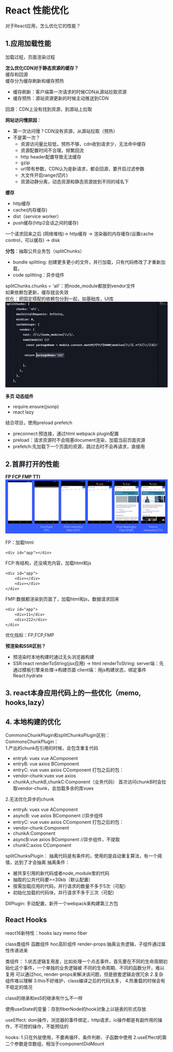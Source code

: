 # React 性能优化

对于React应用，怎么优化它的性能？<br>

## 1.应用加载性能
加载过程，页面渲染过程

**怎么优化CDN对于静态资源的缓存？**<br>
缓存和回源<br>
缓存分为缓存刷新和缓存预热<br>
* 缓存刷新：客户端第一次请求的时候CDN从源站拉取资源<br>
* 缓存预热：源站资源更新的时候主动推送到CDN

回源：CDN上没有找到资源，到源站上拉取
  
**网站访问慢原因**：<br>
* 第一次访问慢？CDN没有资源，从源站拉取（预热）<br>
* 不是第一次？<br>
   * 资源访问量比较低，预热不够，cdn收到请求少，无法命中缓存<br>
   * 资源配置时间不合理，频繁回流<br>
   * http header配置导致无法缓存<br>
   * gzip<br>
   * url带有参数，CDN认为是新请求，都会回源，要开启过滤参数<br>
   * 大文件开启range(切片)<br>
   * 资源动静分离，动态资源和静态资源放到不同的域名下<br>
   
**缓存**
* http缓存
* cache(内存缓存)
* dist（service worker）
* push缓存(http2会话之间的缓存)

一个请求回来之后 (网络堆栈)-> http缓存 -> 渲染器的内存缓存(设置cache control，可以缓存) -> disk

**分包**：抽取公共业务包（splitChunks）
* bundle splitting: 创建更多更小的文件，并行加载，只有代码修改了才重新加载，
* code splitting：异步组件

splitChunks.chunks = 'all'：把node_module都放到vendor文件<br>
如果依赖包更新，缓存就会失效<br>
优化：把固定搭配的依赖包分到一起，如基础库，UI库<br>
![](./image/1625309250331.jpg)

**多页 动态组件**
* require.ensure(jsonp)
* react lazy

结合项目，使用preload prefetch
* preconnect:预连接，通过html webpack plugin配置
* preload：请求资源时不会阻塞document渲染，加载当前页面资源
* prefetch:先加载下一个页面的资源，跳过去时不会再请求，直接用


## 2.首屏打开的性能
**FP FCP FMP TTI**
![](./image/1625310621225.jpg)

FP：加载html
```
<div id="app"></div>
```
FCP:有结构，还没填充内容，加载html和js
```
<div id="app">
    <div></div>
    <div></div>
</div>
```
FMP:数据都渲染到页面了，加载html和js，数据请求回来
```
<div id="app">
    <div>11</div>
    <div>222</div>
</div>
```
优化指标：FP,FCP,FMP

**预渲染和SSR区别？**
* 预渲染时本地构建时通过无头浏览器构建
* SSR:react renderToString(jsx应用) -> html
  renderToString:
    server端：先通过模板引擎来处理->构建页面
    client端：用js构建状态，绑定事件 React.hydrate

## 3. react本身应用代码上的一些优化（memo, hooks,lazy）

## 4. 本地构建的优化
CommonsChunkPlugin和splitChunksPlugin区别：<br>
CommonsChunkPlugin：<br>
1.产出的chunk在引用的时候，会包含重复代码<br>
* entryA: vuex vue AComponent
* entryB: vue axios BComponent
* entryC: vue vuex axios CComponent
打包之后的包：
* vendor-chunk:vuex vue axios
* chunkA,chunkB,chunkC:Component（业务代码）
首次访问chunkB时会拉取vendor-chunk，会加载多余的库vuex

2.无法优化异步的chunk
* entryA: vuex vue AComponent
* asyncB: vue axios BComponent   //异步组件
* entryC: vue vuex axios CComponent
打包之后的包：
* vendor-chunk:Component
* chunkA:Component
* asyncB:vue axios BComponent  //异步组件，不提取
* chunkC:axios CComponent

splitChunksPlugin：
抽离代码是有条件的，使用的是自动重复算法，有一个阈值，达到了才会抽离
抽离条件：
* 被共享引用的新代码或者node_module里的代码
* 抽取的公共代码要>=30kb（默认配置）
* 按需加载应用的代码，并行请求的数量不多于5次（可配）
* 初始化加载的代码块，并行请求不多于三次（可配）

DllPlugin:
手动配置，新开一个webpack来构建第三方包

## React Hooks
react16新特性：hooks lazy memo fiber

class类组件
函数组件
hoc高阶组件
render-props:抽离业务逻辑，子组件通过属性传递进来

类组件：
1.状态逻辑复用差，比如处理一个点击事件，首先要在不同的生命周期初始化这个事件，一个单独的业务逻辑被
  不同的生命周期、不同的函数分开，难以复用
  可以通过hoc, render-props来解决该问题，但是嵌套逻辑会很冗余
2.复杂组件难以理解
3.this不好维护，class编译之后的代码太多，
4.热重载的时候会有不稳定的情况

class的继承和es5的继承有什么不一样

使用useState的变量：存到fiberNode的hook对象上以链表的形式存放

useEffect:
dom操作，浏览器的事件绑定，http请求，io操作都是有副作用的操作，不可控的操作，不能预估的

hooks:
1.只在外层使用，不要再循环、条件判断、子函数中使用
2.useEffect的第二个参数是空数组，相当于componentDidMount